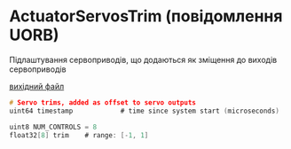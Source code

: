 # ActuatorServosTrim (повідомлення UORB)

Підлаштування сервоприводів, що додаються як зміщення до виходів сервоприводів

[вихідний файл](https://github.com/PX4/PX4-Autopilot/blob/release/1.15/msg/ActuatorServosTrim.msg)

```c
# Servo trims, added as offset to servo outputs
uint64 timestamp            # time since system start (microseconds)

uint8 NUM_CONTROLS = 8
float32[8] trim    # range: [-1, 1]

```
